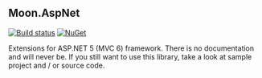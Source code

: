 ## Moon.AspNet

[![Build status](https://ci.appveyor.com/api/projects/status/jr15xibtvpyll9j1?svg=true)](https://ci.appveyor.com/project/djanosik/moon-aspnet)
[![NuGet](https://img.shields.io/nuget/v/Moon.AspNet.svg)](https://www.nuget.org/packages/Moon.AspNet)

Extensions for ASP.NET 5 (MVC 6) framework. There is no documentation and will never be. If you still want to use this library, take a look at sample project and / or source code.
